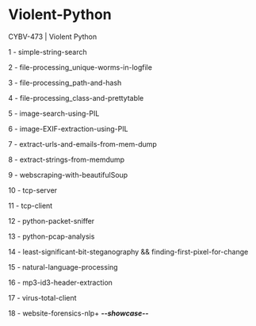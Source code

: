 # Violent-Python
CYBV-473 | Violent Python

1 - simple-string-search

2 - file-processing_unique-worms-in-logfile

3 - file-processing_path-and-hash

4 - file-processing_class-and-prettytable

5 - image-search-using-PIL

6 - image-EXIF-extraction-using-PIL

7 - extract-urls-and-emails-from-mem-dump

8 - extract-strings-from-memdump

9 - webscraping-with-beautifulSoup

10 - tcp-server

11 - tcp-client

12 - python-packet-sniffer

13 - python-pcap-analysis

14 - least-significant-bit-steganography && finding-first-pixel-for-change

15 - natural-language-processing

16 - mp3-id3-header-extraction

17 - virus-total-client

18 - website-forensics-nlp+ ***--showcase--***
